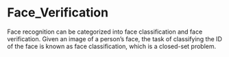 # Face_Verification
Face recognition can be categorized into face classification and face verification. Given an image of a person’s face, the task of classifying the ID of the face is known as face classification, which is a closed-set problem. 
